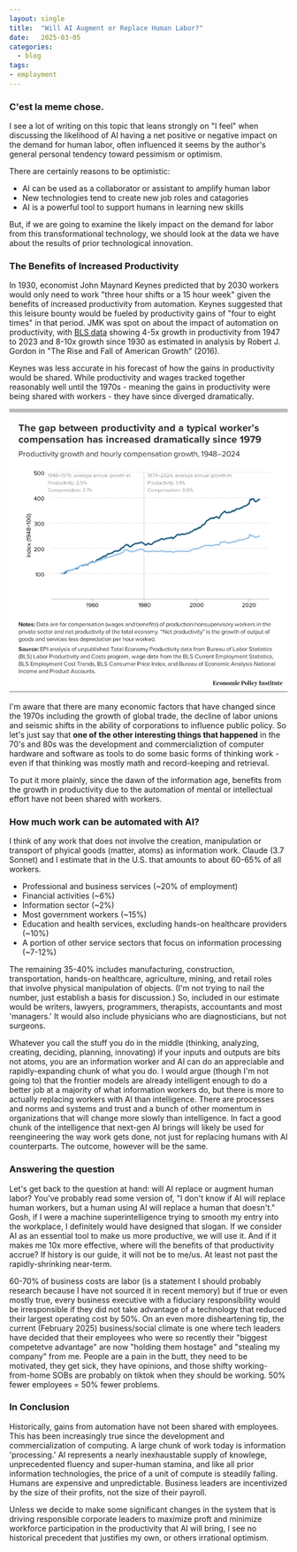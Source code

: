 ```yaml
---
layout: single
title:  "Will AI Augment or Replace Human Labor?"
date:   2025-03-05 
categories: 
  - blog
tags: 
- employment
---
```


### C'est la meme chose.

I see a lot of writing on this topic that leans strongly on "I feel" when discussing the likelihood of AI having a net positive or negative impact on the demand for human labor, often influenced it seems by the author's general personal tendency toward pessimism or optimism. 

There are certainly reasons to be optimistic:

* AI can be used as a collaborator or assistant to amplify human labor
* New technologies tend to create new job roles and catagories
* AI is a powerful tool to support humans in learning new skills

But, if we are going to examine the likely impact on the demand for labor from this transformational technology, we should look at the data we have about the results of prior technological innovation.


### The Benefits of Increased Productivity
In 1930, economist John Maynard Keynes predicted that by 2030 workers would only need to work "three hour shifts or a 15 hour week" given the benefits of increased productivity from automation. Keynes suggested that this leisure bounty would be fueled by productivity gains of "four to eight times" in that period. JMK was spot on about the impact of automation on productivity, with [BLS data](https://www.bls.gov/mfp/) showing 4-5x growth in productivity from 1947 to 2023 and 8-10x growth since 1930 as estimated in analysis by Robert J. Gordon in "The Rise and Fall of American Growth" (2016).

Keynes was less accurate in his forecast of how the gains in productivity would be shared. While productivity and wages tracked together reasonably well until the 1970s - meaning the gains in productivity were being shared with workers - they have since diverged dramatically. 

![Figure 1](/images/prod-v-wages.png)

I'm aware that there are many economic factors that have changed since the 1970s including the growth of global trade, the decline of labor unions and seismic shifts in the ability of corporations to influence public policy. So let's just say that **one of the other interesting things that happened** in the 70's and 80s was the development and commercializtion of computer hardware and software as tools to do some basic forms of thinking work - even if that thinking was mostly math and record-keeping and retrieval.

To put it more plainly, since the dawn of the information age, benefits from the growth in productivity due to the automation of mental or intellectual effort have not been shared with workers.

### How much work can be automated with AI?

I think of any work that does not involve the creation, manipulation or transport of phyical goods (matter, atoms) as information work. Claude (3.7 Sonnet) and I estimate that in the U.S. that amounts to about 60-65% of all workers.

* Professional and business services (~20% of employment)
* Financial activities (~6%)
* Information sector (~2%)
* Most government workers (~15%)
* Education and health services, excluding hands-on healthcare providers (~10%)
* A portion of other service sectors that focus on information processing (~7-12%)

The remaining 35-40% includes manufacturing, construction, transportation, hands-on healthcare, agriculture, mining, and retail roles that involve physical manipulation of objects. (I'm not trying to nail the number, just establish a basis for discussion.) So, included in our estimate would be writers, lawyers, programmers, therapists, accountants and most 'managers.' It would also include physicians who are diagnosticians, but not surgeons. 

Whatever you call the stuff you do in the middle (thinking, analyzing, creating, deciding, planning, innovating) if your inputs and outputs are bits not atoms, you are an information worker and AI can do an appreciable and rapidly-expanding chunk of what you do. I would argue (though I'm not going to) that the frontier models are already intelligent enough to do a better job at a majority of what information workers do, but there is more to actually replacing workers with AI than intelligence. There are processes and norms and systems and trust and a bunch of other momentum in organizations that will change more slowly than intelligence. In fact a good chunk of the intelligence that next-gen AI brings will likely be used for reengineering the way work gets done, not just for replacing humans with AI counterparts. The outcome, however will be the same.

### Answering the question

Let's get back to the question at hand: will AI replace or augment human labor? You've probably read some version of, "I don't know if AI will replace human workers, but a human using AI will replace a human that doesn't." Gosh, if I were a machine superintelligence trying to smooth my entry into the workplace, I definitely would have designed that slogan. If we consider AI as an essential tool to make us more productive, we will use it. And if it makes me 10x more effective, where will the benefits of that productivity accrue? If history is our guide, it will not be to me/us. At least not past the rapidly-shrinking near-term.

60-70% of business costs are labor (is a statement I should probably research because I have not sourced it in recent memory) but if true or even mostly true, every business executive with a fiduciary responsibility would be irresponsible if they did not take advantage of a technology that reduced their largest operating cost by 50%. On an even more disheartening tip, the current (February 2025) business/social climate is one where tech leaders have decided that their employees who were so recently their "biggest competetve advantage" are now "holding them hostage" and "stealing my company" from me. People are a pain in the butt, they need to be motivated, they get sick, they have opinions, and those shifty working-from-home SOBs are probably on tiktok when they should be working. 50% fewer employees = 50% fewer problems.

### In Conclusion

Historically, gains from automation have not been shared with employees. This has been increasingly true since the development and commercialization of computing. A large chunk of work today is information 'processing.' AI represents a nearly inexhaustable supply of knowlege, unprecedented fluency and super-human stamina, and like all prior information technologies, the price of a unit of compute is steadily falling. Humans are expensive and unpredictable. Business leaders are incentivized by the size of their profits, not the size of their payroll. 

Unless we decide to make some significant changes in the system that is driving responsible corporate leaders to maximize proft and minimize workforce participation in the productivity that AI will bring, I see no historical precedent that justifies my own, or others irrational optimism. 

 